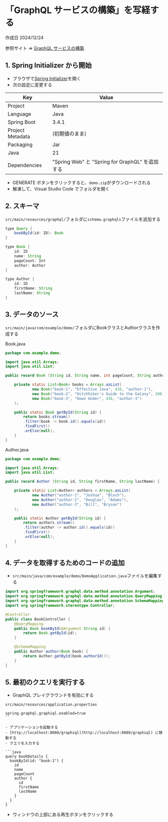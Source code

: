 # 「GraphQL サービスの構築」を写経する

作成日 2024/12/24

参照サイト => [GraphQL サービスの構築](https://spring.pleiades.io/guides/gs/graphql-server)

## 1. Spring Initializer から開始

- ブラウザで[Spring Initializer](https://start.spring.io/)を開く
- 次の設定に変更する

| Key              | Value                                           |
| ---------------- | ----------------------------------------------- |
| Project          | Maven                                           |
| Language         | Java                                            |
| Spring Boot      | 3.4.1                                           |
| Project Metadata | (初期値のまま)                                  |
| Packaging        | Jar                                             |
| Java             | 21                                              |
| Dependencies     | "Spring Web" と "Spring for GraphQL" を追加する |

- GENERATE ボタンをクリックすると、`demo.zip`がダウンロードされる
- 解凍して、Visual Studio Code でフォルダを開く

## 2. スキーマ

`src/main/resources/graphql/`フォルダに`schema.graphqls`ファイルを追加する

```java
type Query {
    bookById(id: ID): Book
}

type Book {
    id: ID
    name: String
    pageCount: Int
    author: Author
}

type Author {
    id: ID
    firstName: String
    lastName: String
}
```

## 3. データのソース

`src/main/java/com/example/demo/`フォルダにBookクラスとAuthorクラスを作成する

Book.java

```java
package com.example.demo;

import java.util.Arrays;
import java.util.List;

public record Book (String id, String name, int pageCount, String authorId) {

    private static List<Book> books = Arrays.asList(
            new Book("book-1", "Effective Java", 416, "author-1"),
            new Book("book-2", "Hitchhiker's Guide to the Galaxy", 208, "author-2"),
            new Book("book-3", "Down Under", 436, "author-3")
    );

    public static Book getById(String id) {
        return books.stream()
        .filter(book -> book.id().equals(id))
        .findFirst()
        .orElse(null);
    }
}
```

Author.java

```java
package com.example.demo;

import java.util.Arrays;
import java.util.List;

public record Author (String id, String firstName, String lastName) {

    private static List<Author> authors = Arrays.asList(
            new Author("author-1", "Joshua", "Bloch"),
            new Author("author-2", "Douglas", "Adams"),
            new Author("author-3", "Bill", "Bryson")
    );

    public static Author getById(String id) {
        return authors.stream()
        .filter(author -> author.id().equals(id))
        .findFirst()
        .orElse(null);
    }
}
```

## 4. データを取得するためのコードの追加

- `src/main/java/com/example/demo/DemoApplication.java`ファイルを編集する

```java
import org.springframework.graphql.data.method.annotation.Argument;
import org.springframework.graphql.data.method.annotation.QueryMapping;
import org.springframework.graphql.data.method.annotation.SchemaMapping;
import org.springframework.stereotype.Controller;

@Controller
public class BookController {
    @QueryMapping
    public Book bookById(@Argument String id) {
        return Book.getById(id);
    }

    @SchemaMapping
    public Author author(Book book) {
        return Author.getById(book.authorId());
    }
}
```

## 5. 最初のクエリを実行する

- GraphQL プレイグラウンドを有効にする

`src/main/resources/application.properties`

```text
spring.graphql.graphiql.enabled=true
``

- アプリケーションを起動する
- [http://localhost:8080/graphiql](http://localhost:8080/graphiql) に移動する
- クエリを入力する

```java
query bookDetails {
  bookById(id: "book-1") {
    id
    name
    pageCount
    author {
      id
      firstName
      lastName
    }
  }
}
```

- ウィンドウの上部にある再生ボタンをクリックする
